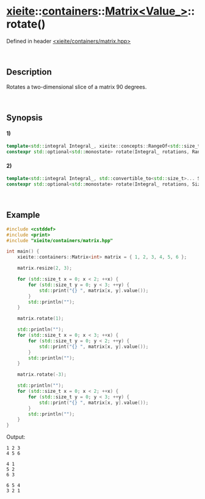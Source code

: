 # [xieite](../../../../../../xieite.md)\:\:[containers](../../../../../../containers.md)\:\:[Matrix<Value_>](../../../../matrix.md)\:\:rotate\(\)
Defined in header [<xieite/containers/matrix.hpp>](../../../../../../../include/xieite/containers/matrix.hpp)

&nbsp;

## Description
Rotates a two-dimensional slice of a matrix 90 degrees.

&nbsp;

## Synopsis
#### 1)
```cpp
template<std::integral Integral_, xieite::concepts::RangeOf<std::size_t> Range_>
constexpr std::optional<std::monostate> rotate(Integral_ rotations, Range_&& indices) noexcept;
```
#### 2)
```cpp
template<std::integral Integral_, std::convertible_to<std::size_t>... Sizes_>
constexpr std::optional<std::monostate> rotate(Integral_ rotations, Sizes_... indices) noexcept;
```

&nbsp;

## Example
```cpp
#include <cstddef>
#include <print>
#include "xieite/containers/matrix.hpp"

int main() {
    xieite::containers::Matrix<int> matrix = { 1, 2, 3, 4, 5, 6 };

    matrix.resize(2, 3);

    for (std::size_t x = 0; x < 2; ++x) {
        for (std::size_t y = 0; y < 3; ++y) {
            std::print("{} ", matrix[x, y].value());
        }
        std::println("");
    }

    matrix.rotate(1);

    std::println("");
    for (std::size_t x = 0; x < 3; ++x) {
        for (std::size_t y = 0; y < 2; ++y) {
            std::print("{} ", matrix[x, y].value());
        }
        std::println("");
    }

    matrix.rotate(-3);

    std::println("");
    for (std::size_t x = 0; x < 2; ++x) {
        for (std::size_t y = 0; y < 3; ++y) {
            std::print("{} ", matrix[x, y].value());
        }
        std::println("");
    }
}
```
Output:
```
1 2 3
4 5 6

4 1
5 2
6 3

6 5 4
3 2 1
```
